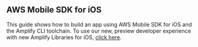## AWS Mobile SDK for iOS

This guide shows how to build an app using AWS Mobile SDK for iOS and the Amplify CLI toolchain.
To use our new, preview developer experience with new Amplify Libraries for iOS, [click here](/lib).
